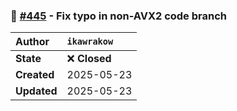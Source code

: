 ### 🐛 [#445](https://github.com/ikawrakow/ik_llama.cpp/pull/445) - Fix typo in non-AVX2 code branch

| **Author** | `ikawrakow` |
| :--- | :--- |
| **State** | ❌ **Closed** |
| **Created** | 2025-05-23 |
| **Updated** | 2025-05-23 |